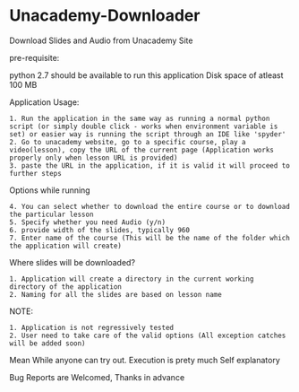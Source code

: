 # Unacademy-Downloader
Download Slides and Audio from Unacademy Site

pre-requisite:

  python 2.7 should be available to run this application
  Disk space of atleast 100 MB
  
Application Usage:

	1. Run the application in the same way as running a normal python script (or simply double click - works when environment variable is set) or easier way is running the script through an IDE like 'spyder'
	2. Go to unacademy website, go to a specific course, play a video(lesson), copy the URL of the current page (Application works properly only when lesson URL is provided)
	3. paste the URL in the application, if it is valid it will proceed to further steps

Options while running

	4. You can select whether to download the entire course or to download the particular lesson
	5. Specify whether you need Audio (y/n)
	6. provide width of the slides, typically 960
	7. Enter name of the course (This will be the name of the folder which the application will create)

Where slides will be downloaded?

	1. Application will create a directory in the current working directory of the application
	2. Naming for all the slides are based on lesson name

NOTE:

	1. Application is not regressively tested
	2. User need to take care of the valid options (All exception catches will be added soon)


Mean While anyone can try out. Execution is prety much Self explanatory

Bug Reports are Welcomed,
Thanks in advance
